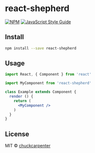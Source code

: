 # react-shepherd

> 

[![NPM](https://img.shields.io/npm/v/react-shepherd.svg)](https://www.npmjs.com/package/react-shepherd) [![JavaScript Style Guide](https://img.shields.io/badge/code_style-standard-brightgreen.svg)](https://standardjs.com)

## Install

```bash
npm install --save react-shepherd
```

## Usage

```jsx
import React, { Component } from 'react'

import MyComponent from 'react-shepherd'

class Example extends Component {
  render () {
    return (
      <MyComponent />
    )
  }
}
```

## License

MIT © [chuckcarpenter](https://github.com/chuckcarpenter)
